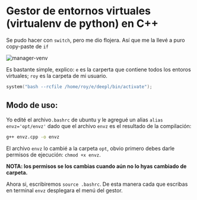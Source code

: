  
# Gestor de entornos virtuales (virtualenv de python) en C++

Se pudo hacer con `switch`, pero me dio flojera. Así que me la llevé a puro copy-paste de `if`

![manager-venv](https://github.com/slub3/slub3.github.io/blob/master/posts/linux/imgs/venvz.png)

Es bastante simple, explico: `e` es la carperta que contiene todos los entoros virtuales; `roy` es la carpeta de mi usuario. 

```cpp
system("bash --rcfile /home/roy/e/deepl/bin/activate");
```
## Modo de uso:

Yo edité el archivo`.bashrc` de ubuntu y le agregué un alias `alias envz='opt/envz'` dado que el archivo `envz` es el resultado de la compilación: 
```bash 
g++ envz.cpp -o envz
``` 
El archivo `envz` lo cambié a la carpeta `opt`, obvio primero debes darle permisos de ejecución: `chmod +x envz`.   

**NOTA: los permisos se los cambias cuando aún no lo hyas cambiado de carpeta.**   

Ahora si, escribiremos `source .bashrc`. De esta manera cada que escribas en terminal `envz` desplegara el menú del gestor.  
